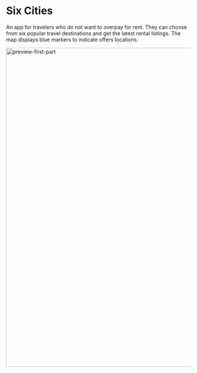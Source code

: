 # Six Cities

An app for travelers who do not want to overpay for rent. They can choose from six popular travel destinations and get the latest rental listings. The map displays blue markers to indicate offers locations.

<a href='https://postimg.cc/mtdSVSFj' target='_blank'><img width="869" src='https://i.postimg.cc/mtdSVSFj/preview-first-part.gif' border='0' alt='preview-first-part'/></a>
